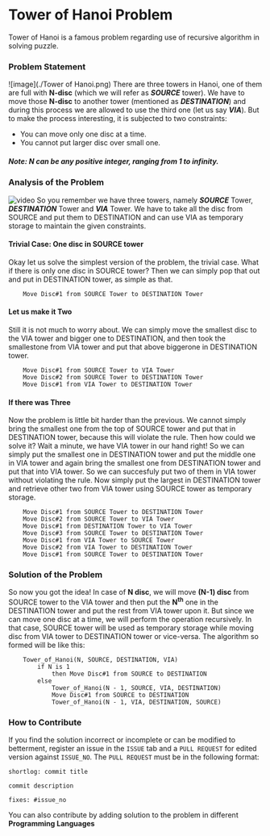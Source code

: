 # Tower of Hanoi Problem
Tower of Hanoi is a famous problem regarding use of recursive algorithm in solving puzzle.

### Problem Statement
![image](./Tower of Hanoi.png)
There are three towers in Hanoi, one of them are full with **N-disc** (which we will refer as _**SOURCE**_ tower). We have to move those **N-disc** to another tower (mentioned as _**DESTINATION**_) and during this process we are allowed to use the third one (let us say _**VIA**_). But to make the process interesting, it is subjected to two constraints:
* You can move only one disc at a time.
* You cannot put larger disc over small one.

##### Note: N can be any positive integer, ranging from 1 to infinity.

### Analysis of the Problem
![video](https://youtu.be/rVPuzFYlfYE)
So you remember we have three towers, namely _**SOURCE**_ Tower, _**DESTINATION**_ Tower and _**VIA**_ Tower. We have to take all the disc from SOURCE and put them to DESTINATION and can use VIA as temporary storage to maintain the given constraints.

#### Trivial Case: One disc in SOURCE tower
Okay let us solve the simplest version of the problem, the trivial case. What if there is only one disc in SOURCE tower? Then we can simply pop that out and put in DESTINATION tower, as simple as that.
```
    Move Disc#1 from SOURCE Tower to DESTINATION Tower
```

#### Let us make it Two
Still it is not much to worry about. We can simply move the smallest disc to the VIA tower and bigger one to DESTINATION, and then took the smallestone from VIA tower and put that above biggerone in DESTINATION tower.
```
    Move Disc#1 from SOURCE Tower to VIA Tower
    Move Disc#2 from SOURCE Tower to DESTINATION Tower
    Move Disc#1 from VIA Tower to DESTINATION Tower
```

#### If there was Three
Now the problem is little bit harder than the previous. We cannot simply bring the smallest one from the top of SOURCE tower and put that in DESTINATION tower, because this will violate the rule. Then how could we solve it? Wait a minute, we have VIA tower in our hand right! So we can simply put the smallest one in DESTINATION tower and put the middle one in VIA tower and again bring the smallest one from DESTINATION tower and put that into VIA tower. So we can succesfuly put two of them in VIA tower without violating the rule. Now simply put the largest in DESTINATION tower and retrieve other two from VIA tower using SOURCE tower as temporary storage.
```
    Move Disc#1 from SOURCE Tower to DESTINATION Tower
    Move Disc#2 from SOURCE Tower to VIA Tower
    Move Disc#1 from DESTINATION Tower to VIA Tower
    Move Disc#3 from SOURCE Tower to DESTINATION Tower
    Move Disc#1 from VIA Tower to SOURCE Tower
    Move Disc#2 from VIA Tower to DESTINATION Tower
    Move Disc#1 from SOURCE Tower to DESTINATION Tower
```

### Solution of the Problem
So now you got the idea! In case of **N disc**, we will move **(N-1) disc** from SOURCE tower to the VIA tower and then put the **N<sup>th</sup>** one in the DESTINATION tower and put the rest from VIA tower upon it. But since we can move one disc at a time, we will perform the operation recursively. In that case, SOURCE tower will be used as temporary storage while moving disc from VIA tower to DESTINATION tower or vice-versa.
The algorithm so formed will be like this:
```
    Tower_of_Hanoi(N, SOURCE, DESTINATION, VIA)
        if N is 1
            then Move Disc#1 from SOURCE to DESTINATION
        else
            Tower_of_Hanoi(N - 1, SOURCE, VIA, DESTINATION)
            Move Disc#1 from SOURCE to DESTINATION
            Tower_of_Hanoi(N - 1, VIA, DESTINATION, SOURCE)
```

### How to Contribute
If you find the solution incorrect or incomplete or can be modified to betterment, register an issue in the `ISSUE` tab and a `PULL REQUEST` for edited version against `ISSUE_NO`. The `PULL REQUEST` must be in the following format:
```
shortlog: commit title

commit description

fixes: #issue_no
```
You can also contribute by adding solution to the problem in different **Programming Languages**